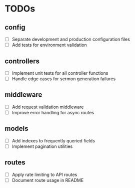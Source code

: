 # TODOs

## config
- [ ] Separate development and production configuration files
- [ ] Add tests for environment validation

## controllers
- [ ] Implement unit tests for all controller functions
- [ ] Handle edge cases for sermon generation failures

## middleware
- [ ] Add request validation middleware
- [ ] Improve error handling for async routes

## models
- [ ] Add indexes to frequently queried fields
- [ ] Implement pagination utilities

## routes
- [ ] Apply rate limiting to API routes
- [ ] Document route usage in README
